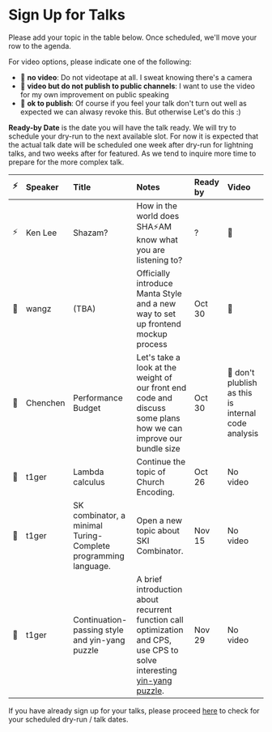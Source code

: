 # Sign Up for Talks

Please add your topic in the table below. Once scheduled, we'll move your row to the agenda.

For video options, please indicate one of the following:

- :see_no_evil: **no video**: Do not videotape at all. I sweat knowing there's a camera
- 🐒 **video but do not publish to public channels**: I want to use the video for my own improvement on public speaking
- 🦍 **ok to publish**: Of course if you feel your talk don't turn out well as expected we can alwasy revoke this. But otherwise Let's do this :)

**Ready-by Date** is the date you will have the talk ready. We will try to schedule your dry-run to the next available slot. For now it is expected that the actual talk date will be scheduled one week after dry-run for lightning talks, and two weeks after for featured. As we tend to inquire more time to prepare for the more complex talk.

| ⚡️ | Speaker  | Title              | Notes                                                                                                           | Ready by | Video                                               |
| :-: | :------- | :----------------- | :-------------------------------------------------------------------------------------------------------------- | :------- | :-------------------------------------------------- |
| ⚡️ | Ken Lee  | Shazam?            | How in the world does SHA⚡️AM know what you are listening to?                                                  | ?        | 🦍                                                  |
| 🌚  | wangz    | (TBA)              | Officially introduce Manta Style and a new way to set up frontend mockup process                                | Oct 30   | 🦍                                                  |
| 🌚  | Chenchen | Performance Budget | Let's take a look at the weight of our front end code and discuss some plans how we can improve our bundle size | Oct 30   | 🐒 don't plublish as this is internal code analysis |
| 🌚  | t1ger | Lambda calculus | Continue the topic of Church Encoding.| Oct 26 | No video |
| 🌚  | t1ger | SK combinator, a minimal Turing-Complete programming language. | Open a new topic about SKI Combinator.| Nov 15 | No video |
| 🌚  | t1ger | Continuation-passing style and yin-yang puzzle | A brief introduction about recurrent function call optimization and CPS, use CPS to solve interesting [yin-yang puzzle](https://everything2.com/title/call%252Fcc+yin-yang+puzzle).| Nov 29 | No video |

If you have already sign up for your talks, please proceed [here](./scheduled-dry-runs.md) to check for your scheduled dry-run / talk dates.
